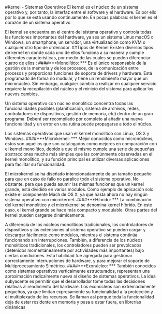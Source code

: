 #Kernel - Sistemas Operativos
El kernel es el núcleo de un sistema operativo y, por tanto, la interfaz entre el software y el hardware. Es por ello por lo que se está usando continuamente. En pocas palabras: el kernel es el corazón de un sistema operativo.

El kernel se encuentra en el centro del sistema operativo y controla todas las funciones importantes del hardware, ya sea un sistema Linux macOS o Windows, un smartphone, un servidor, una virtualización como KVM o cualquier otro tipo de ordenador.
##Tipos de Kernel
Existen diversos tipos de kernel en donde cada uno de ellos funciona a su manera y cumple diferentes características, por medio de las cuales se pueden diferenciar cuatro de ellos :
####***Monolítico: *** 
 Es el único responsable de la gestión de la memoria y de los procesos, de la comunicación entre procesos y proporciona funciones de soporte de drivers y hardware. Está programado de forma no modular, y tiene un rendimiento mayor que un micronúcleo. Sin embargo, cualquier cambio a realizar en cualquier servicio requiere la recopilación del núcleo y el reinicio del sistema para aplicar los nuevos cambios.

Un sistema operativo con núcleo monolítico concentra todas las funcionalidades posibles (planificación, sistema de archivos, redes, controladores de dispositivos, gestión de memoria, etc) dentro de un gran programa. Deberá ser recompilado por completo al añadir una nueva funcionalidad y un error en una rutina puede propagarse a todo el núcleo. 

Los sistemas operativos que usan el kernel monolítico son Linux, OS X y Windows.
####***Microkernel: *** 
Mejor conocidos como micronúcleos, estos son aquellos que son catalogados como mejores en comparación con el kernel monolítico, debido a que el mismo cumple una serie de pequeñas abstracciones mucho más simples que las comúnmente observadas en el kernel monolítico, y su función principal es utilizar diversas aplicaciones para facilitar su funcionalidad. 

El microkernel se ha diseñado intencionadamente de un tamaño pequeño para que en caso de fallo no paralice todo el sistema operativo. No obstante, para que pueda asumir las mismas funciones que un kernel grande, está dividido en varios módulos. Como ejemplo de aplicación solo existe el componente Mach de OS X, ya que hasta ahora no hay ningún sistema operativo con microkernel.
####***Híbrido: *** 
La combinación del kernel monolítico y el microkernel se denomina kernel híbrido. En este caso, el kernel grande se hace más compacto y modulable. Otras partes del kernel pueden cargarse dinámicamente. 

A diferencia de los núcleos monolíticos tradicionales, los controladores de dispositivos y las extensiones al sistema operativo se pueden cargar y descargar fácilmente como módulos, mientras el sistema continúa funcionando sin interrupciones. También, a diferencia de los núcleos monolíticos tradicionales, los controladores pueden ser prevolcados (detenidos momentáneamente por actividades más importantes) bajo ciertas condiciones. Esta habilidad fue agregada para gestionar correctamente interrupciones de hardware, y para mejorar el soporte de Multiprocesamiento Simétrico.
####***Exonúcleo: *** 
También conocidos como sistemas operativos verticalmente estructurados, representan una aproximación radicalmente nueva al diseño de sistemas operativos. La idea subyacente es permitir que el desarrollador tome todas las decisiones relativas al rendimiento del hardware. Los exonúcleos son extremadamente pequeños, ya que limitan expresamente su funcionalidad a la protección y el multiplexado de los recursos. Se llaman así porque toda la funcionalidad deja de estar residente en memoria y pasa a estar fuera, en librerías dinámicas



